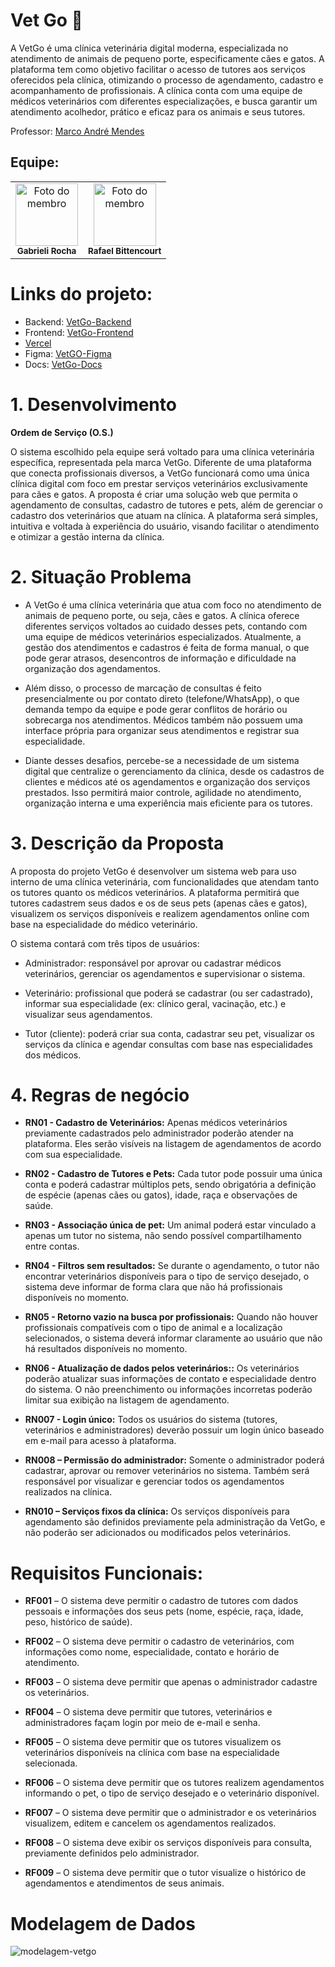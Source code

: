 # Vet Go 🐾 

A VetGo é uma clínica veterinária digital moderna, especializada no atendimento de animais de pequeno porte, especificamente cães e gatos. A plataforma tem como objetivo facilitar o acesso de tutores aos serviços oferecidos pela clínica, otimizando o processo de agendamento, cadastro e acompanhamento de profissionais. A clínica conta com uma equipe de médicos veterinários com diferentes especializações, e busca garantir um atendimento acolhedor, prático e eficaz para os animais e seus tutores.

Professor: [Marco André Mendes](github.com/marcoandre)

## Equipe:

<table>
  <tr>
    <td align="center">
      <img src="https://github.com/GabrieliMarta.png" width="100px;" alt="Foto do membro"/><br />
      <sub><b>Gabrieli Rocha</b></sub>
    </td>
    <td align="center">
      <img src="https://github.com/Rafabitte17.png" width="100px;" alt="Foto do membro"/><br />
      <sub><b> Rafael Bittencourt</b></sub>
    </td>
  </tr>
</table>

# Links do projeto:

-   Backend: [VetGo-Backend](https://github.com/VetGoDev7/VetGo-Backend.git) 
-   Frontend: [VetGo-Frontend](https://github.com/VetGoDev7/VetGo-Frontend.git)
-   [Vercel](https://vet-go-frontend-ft967ixx1-gabrielimartas-projects.vercel.app/home)
-   Figma: [VetGO-Figma](https://www.figma.com/design/4HrIaF1HcX1gVBJ93KZihL/VetGo?node-id=0-1&t=HmxWiTJKUazFVIeo-1)
-   Docs: [VetGo-Docs](https://github.com/VetGoDev7/.github.git)


# 1. Desenvolvimento

 **Ordem de Serviço (O.S.)**

O sistema escolhido pela equipe será voltado para uma clínica veterinária específica, representada pela marca VetGo. Diferente de uma plataforma que conecta profissionais diversos, a VetGo funcionará como uma única clínica digital com foco em prestar serviços veterinários exclusivamente para cães e gatos. A proposta é criar uma solução web que permita o agendamento de consultas, cadastro de tutores e pets, além de gerenciar o cadastro dos veterinários que atuam na clínica. A plataforma será simples, intuitiva e voltada à experiência do usuário, visando facilitar o atendimento e otimizar a gestão interna da clínica.


# 2. Situação Problema

- A VetGo é uma clínica veterinária que atua com foco no atendimento de animais de pequeno porte, ou seja, cães e gatos. A clínica oferece diferentes serviços voltados ao cuidado desses pets, contando com uma equipe de médicos veterinários especializados. Atualmente, a gestão dos atendimentos e cadastros é feita de forma manual, o que pode gerar atrasos, desencontros de informação e dificuldade na organização dos agendamentos.

- Além disso, o processo de marcação de consultas é feito presencialmente ou por contato direto (telefone/WhatsApp), o que demanda tempo da equipe e pode gerar conflitos de horário ou sobrecarga nos atendimentos. Médicos também não possuem uma interface própria para organizar seus atendimentos e registrar sua especialidade.

- Diante desses desafios, percebe-se a necessidade de um sistema digital que centralize o gerenciamento da clínica, desde os cadastros de clientes e médicos até os agendamentos e organização dos serviços prestados. Isso permitirá maior controle, agilidade no atendimento, organização interna e uma experiência mais eficiente para os tutores.


# 3. Descrição da Proposta 

A proposta do projeto VetGo é desenvolver um sistema web para uso interno de uma clínica veterinária, com funcionalidades que atendam tanto os tutores quanto os médicos veterinários. A plataforma permitirá que tutores cadastrem seus dados e os de seus pets (apenas cães e gatos), visualizem os serviços disponíveis e realizem agendamentos online com base na especialidade do médico veterinário.

O sistema contará com três tipos de usuários:

- Administrador: responsável por aprovar ou cadastrar médicos veterinários, gerenciar os agendamentos e supervisionar o sistema.

- Veterinário: profissional que poderá se cadastrar (ou ser cadastrado), informar sua especialidade (ex: clínico geral, vacinação, etc.) e visualizar seus agendamentos.

- Tutor (cliente): poderá criar sua conta, cadastrar seu pet, visualizar os serviços da clínica e agendar consultas com base nas especialidades dos médicos.

# 4. Regras de negócio

- **RN01 - Cadastro de Veterinários:** Apenas médicos veterinários previamente cadastrados pelo administrador poderão atender na plataforma. Eles serão visíveis na listagem de agendamentos de acordo com sua especialidade.

- **RN02 - Cadastro de Tutores e Pets:** Cada tutor pode possuir uma única conta e poderá cadastrar múltiplos pets, sendo obrigatória a definição de espécie (apenas cães ou gatos), idade, raça e observações de saúde.

- **RN03 - Associação única de pet:** Um animal poderá estar vinculado a apenas um tutor no sistema, não sendo possível compartilhamento entre contas.

- **RN04 -  Filtros sem resultados:** Se durante o agendamento, o tutor não encontrar veterinários disponíveis para o tipo de serviço desejado, o sistema deve informar de forma clara que não há profissionais disponíveis no momento.

- **RN05 - Retorno vazio na busca por profissionais:** Quando não houver profissionais compatíveis com o tipo de animal e a localização selecionados, o sistema deverá informar claramente ao usuário que não há resultados disponíveis no momento.
  
- **RN06 - Atualização de dados pelos veterinários::** Os veterinários poderão atualizar suas informações de contato e especialidade dentro do sistema. O não preenchimento ou informações incorretas poderão limitar sua exibição na listagem de agendamento.

- **RN007 -  Login único:** Todos os usuários do sistema (tutores, veterinários e administradores) deverão possuir um login único baseado em e-mail para acesso à plataforma.

- **RN008 – Permissão do administrador:** Somente o administrador poderá cadastrar, aprovar ou remover veterinários no sistema. Também será responsável por visualizar e gerenciar todos os agendamentos realizados na clínica.

- **RN010 – Serviços fixos da clínica:** Os serviços disponíveis para agendamento são definidos previamente pela administração da VetGo, e não poderão ser adicionados ou modificados pelos veterinários.



# Requisitos Funcionais:




- **RF001** – O sistema deve permitir o cadastro de tutores com dados pessoais e informações dos seus pets (nome, espécie, raça, idade, peso, histórico de saúde).

- **RF002** – O sistema deve permitir o cadastro de veterinários, com informações como nome, especialidade, contato e horário de atendimento.

- **RF003** – O sistema deve permitir que apenas o administrador cadastre os veterinários.

- **RF004** – O sistema deve permitir que tutores, veterinários e administradores façam login por meio de e-mail e senha.

- **RF005** – O sistema deve permitir que os tutores visualizem os veterinários disponíveis na clínica com base na especialidade selecionada.

- **RF006** – O sistema deve permitir que os tutores realizem agendamentos informando o pet, o tipo de serviço desejado e o veterinário disponível.

- **RF007** – O sistema deve permitir que o administrador e os veterinários visualizem, editem e cancelem os agendamentos realizados.

- **RF008** – O sistema deve exibir os serviços disponíveis para consulta, previamente definidos pelo administrador.

- **RF009** – O sistema deve permitir que o tutor visualize o histórico de agendamentos e atendimentos de seus animais.





# Modelagem de Dados

![modelagem-vetgo]()

  
